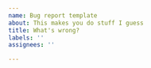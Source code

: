 ```yaml
---
name: Bug report template
about: This makes you do stuff I guess
title: What's wrong?
labels: ''
assignees: ''

---
```



